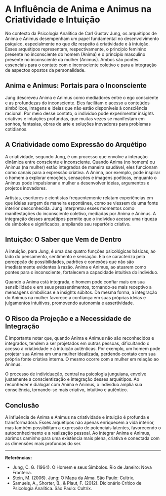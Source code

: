 
# A Influência de Anima e Animus na Criatividade e Intuição

No contexto da Psicologia Analítica de Carl Gustav Jung, os arquétipos de Anima e Animus desempenham um papel fundamental no desenvolvimento psíquico, especialmente no que diz respeito à criatividade e à intuição. Esses arquétipos representam, respectivamente, o princípio feminino presente no inconsciente do homem (Anima) e o princípio masculino presente no inconsciente da mulher (Animus). Ambos são pontes essenciais para o contato com o inconsciente coletivo e para a integração de aspectos opostos da personalidade.

## Anima e Animus: Portais para o Inconsciente

Jung descreveu Anima e Animus como mediadores entre o ego consciente e as profundezas do inconsciente. Eles facilitam o acesso a conteúdos simbólicos, imagens e ideias que não estão disponíveis à consciência racional. Por meio desse contato, o indivíduo pode experimentar insights criativos e intuições profundas, que muitas vezes se manifestam em sonhos, fantasias, obras de arte e soluções inovadoras para problemas cotidianos.

## A Criatividade como Expressão do Arquétipo

A criatividade, segundo Jung, é um processo que envolve a interação dinâmica entre consciente e inconsciente. Quando Anima (no homem) ou Animus (na mulher) estão integrados de maneira saudável, eles funcionam como canais para a expressão criativa. A Anima, por exemplo, pode inspirar o homem a explorar emoções, sensações e imagens poéticas, enquanto o Animus pode impulsionar a mulher a desenvolver ideias, argumentos e projetos inovadores.

Artistas, escritores e cientistas frequentemente relatam experiências em que ideias surgem de maneira espontânea, como se viessem de uma fonte interior desconhecida. Jung interpretou esses momentos como manifestações do inconsciente coletivo, mediadas por Anima e Animus. A integração desses arquétipos permite que o indivíduo acesse uma riqueza de símbolos e significados, ampliando seu repertório criativo.

## Intuição: O Saber que Vem de Dentro

A intuição, para Jung, é uma das quatro funções psicológicas básicas, ao lado do pensamento, sentimento e sensação. Ela se caracteriza pela percepção de possibilidades, padrões e conexões que não são imediatamente evidentes à razão. Anima e Animus, ao atuarem como pontes para o inconsciente, fortalecem a capacidade intuitiva do indivíduo.

Quando a Anima está integrada, o homem pode confiar mais em sua sensibilidade e em seus pressentimentos, tornando-se mais receptivo a mensagens simbólicas e a insights súbitos. Da mesma forma, a integração do Animus na mulher favorece a confiança em suas próprias ideias e julgamentos intuitivos, promovendo autonomia e assertividade.

## O Risco da Projeção e a Necessidade de Integração

É importante notar que, quando Anima e Animus não são reconhecidos e integrados, tendem a ser projetados em outras pessoas, dificultando o acesso à criatividade e à intuição autênticas. Por exemplo, um homem pode projetar sua Anima em uma mulher idealizada, perdendo contato com sua própria fonte criativa interna. O mesmo ocorre com a mulher em relação ao Animus.

O processo de individuação, central na psicologia junguiana, envolve justamente a conscientização e integração desses arquétipos. Ao reconhecer e dialogar com Anima e Animus, o indivíduo amplia sua consciência, tornando-se mais criativo, intuitivo e autêntico.

## Conclusão

A influência de Anima e Animus na criatividade e intuição é profunda e transformadora. Esses arquétipos não apenas enriquecem a vida interior, mas também possibilitam a expressão de potenciais latentes, favorecendo o autoconhecimento e a realização pessoal. Ao integrar Anima e Animus, abrimos caminho para uma existência mais plena, criativa e conectada com as dimensões mais profundas do ser.

---

**Referências:**

- Jung, C. G. (1964). O Homem e seus Símbolos. Rio de Janeiro: Nova Fronteira.
- Stein, M. (2006). Jung: O Mapa da Alma. São Paulo: Cultrix.
- Samuels, A., Shorter, B., & Plaut, F. (2012). Dicionário Crítico de Psicologia Analítica. São Paulo: Cultrix.
```
